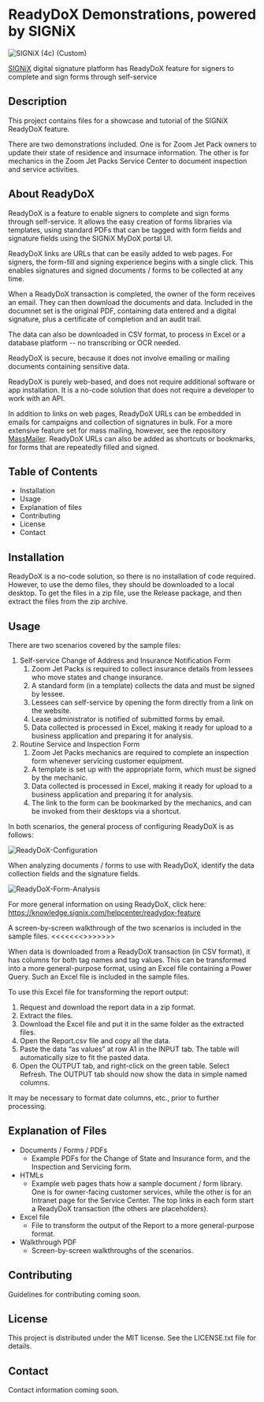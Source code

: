 # ReadyDoX Demonstrations, powered by SIGNiX
![SIGNiX (4c) (Custom)](https://github.com/user-attachments/assets/af5bbf18-ee52-41b3-9637-cd28c5537ac4)

[SIGNiX](https://www.signix.com/) digital signature platform has ReadyDoX feature for signers to complete and sign forms through self-service


## Description
This project contains files for a showcase and tutorial of the SIGNiX ReadyDoX feature.

There are two demonstrations included. One is for Zoom Jet Pack owners to update their state of 
residence and insurnace information. The other is for mechanics in the Zoom Jet Packs Service
Center to document inspection and service activities.

## About ReadyDoX
ReadyDoX is a feature to enable signers to complete and sign forms through self-service. It allows
the easy creation of forms libraries via templates, using standard PDFs that can be tagged with 
form fields and signature fields using the SIGNiX MyDoX portal UI.

ReadyDoX links are URLs that can be easily added to web pages. For signers, the form-fill and 
signing experience begins with a single click. This enables signatures and signed documents / forms
to be collected at any time.

When a ReadyDoX transaction is completed, the owner of the form receives an email. They can then
download the documents and data. Included in the documnet set is the original PDF, containing 
data entered and a digital signature, plus a certificate of completion and an audit trail.

The data can also be downloaded in CSV format, to process in Excel or a database platform -- no 
transcribing or OCR needed.

ReadyDoX is secure, because it does not involve emailing or mailing documents containing sensitive
data. 

ReadyDoX is purely web-based, and does not require additional software or app installation. It is 
a no-code solution that does not require a developer to work with an API.

In addition to links on web pages, ReadyDoX URLs can be embedded in emails for campaigns and 
collection of signatures in bulk. For a more extensive feature set for mass mailing, however, see 
the repository [MassMailer](https://github.com/kmsignix/zoom-massmailer). ReadyDoX URLs can also be 
added as shortcuts or bookmarks, for forms that are repeatedly filled and signed.

## Table of Contents
- Installation
- Usage
- Explanation of files
- Contributing
- License
- Contact

## Installation
ReadyDoX is a no-code solution, so there is no installation of code required. However, to use
the demo files, they should be downloaded to a local desktop. To get the files in a zip file,
use the Release package, and then extract the files from the zip archive.

## Usage
There are two scenarios covered by the sample files:
1. Self-service Change of Address and Insurance Notification Form
   1. Zoom Jet Packs is required to collect insurance details from lessees who move states and change insurance.
   2. A standard form (in a template) collects the data and must be signed by lessee.
   3. Lessees can self-service by opening the form directly from a link on the website.
   4. Lease administrator is notified of submitted forms by email.
   5. Data collected is processed in Excel, making it ready for upload to a business application and preparing it for analysis.
2. Routine Service and Inspection Form
   1. Zoom Jet Packs mechanics are required to complete an inspection form whenever servicing customer equipment.
   2. A template is set up with the appropriate form, which must be signed by the mechanic.
   3. Data collected is processed in Excel, making it ready for upload to a business application and preparing it for analysis.
   4. The link to the form can be bookmarked by the mechanics, and can be invoked from their desktops via a shortcut.

In both scenarios, the general process of configuring ReadyDoX is as follows:

![ReadyDoX-Configuration](https://github.com/user-attachments/assets/6d78c61c-d097-4903-9e19-1234a6e6a4c3)

When analyzing documents / forms to use with ReadyDoX, identify the data collection fields and the signature fields.

![ReadyDoX-Form-Analysis](https://github.com/user-attachments/assets/1df9b0e2-5741-4f18-af0f-059002be49c5)

For more general information on using ReadyDoX, click here:
https://knowledge.signix.com/helpcenter/readydox-feature

A screen-by-screen walkthrough of the two scenarios is included in the sample files.
<<<<<<<>>>>>>>

When data is downloaded from a ReadyDoX transaction (in CSV format), it has columns for both tag names and tag values.
This can be transformed into a more general-purpose format, using an Excel file containing a Power Query. Such an 
Excel file is included in the sample files.

To use this Excel file for transforming the report output:
1. Request and download the report data in a zip format.
2. Extract the files.
3. Download the Excel file and put it in the same folder as the extracted files.
4. Open the Report.csv file and copy all the data.
5. Paste the data “as values” at row A1 in the INPUT tab. The table will automatically size to fit the pasted data.
6. Open the OUTPUT tab, and right-click on the green table. Select Refresh. The OUTPUT tab should now show the data in simple named columns.

It may be necessary to format date columns, etc., prior to further processing.

## Explanation of Files
- Documents / Forms / PDFs
  - Example PDFs for the Change of State and Insurance form, and the Inspection and Servicing form.
- HTMLs
  - Example web pages thats how a sample document / form library. One is for owner-facing customer services, while the other is for an Intranet page for the Service Center. The top links in each form start a ReadyDoX transaction (the others are placeholders).
- Excel file
  - File to transform the output of the Report to a more general-purpose format.
- Walkthrough PDF
  - Screen-by-screen walkthroughs of the scenarios.

## Contributing
Guidelines for contributing coming soon.

## License
This project is distributed under the MIT license. See the LICENSE.txt file for details.

## Contact
Contact information coming soon.
